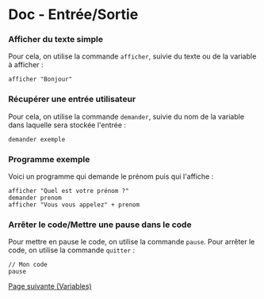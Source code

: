 # Doc - Entrée/Sortie

### Afficher du texte simple

Pour cela, on utilise la commande `afficher`, suivie du texte ou de la variable à afficher :

```
afficher "Bonjour"
```

### Récupérer une entrée utilisateur

Pour cela, on utilise la commande `demander`, suivie du nom de la variable dans laquelle sera stockée l'entrée :

```
demander exemple
```

### Programme exemple

Voici un programme qui demande le prénom puis qui l'affiche :

```
afficher "Quel est votre prénom ?"
demander prenom
afficher "Vous vous appelez" + prenom
```

### Arrêter le code/Mettre une pause dans le code

Pour mettre en pause le code, on utilise la commande `pause`. Pour arrêter le code, on utilise la commande `quitter` :&#x20;

```
// Mon code
pause
```

[Page suivante (Variables)](<2 - Variables.md>)
